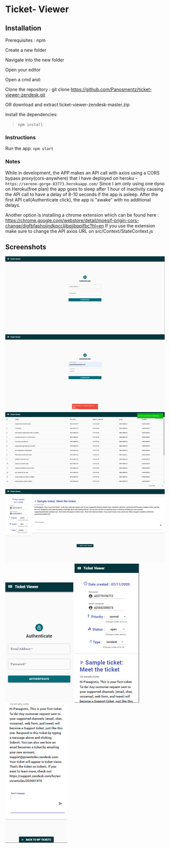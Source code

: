 # Ticket- Viewer

## Installation

Prerequisites : npm

Create a new folder

Navigate into the new folder

Open your editor

Open a cmd and:

Clone the repository : git clone https://github.com/Panosmentz/ticket-viewer-zendesk.git

OR download and extract ticket-viewer-zendesk-master.zip

Install the dependencies:

>`npm install`

### Instructions

Run the app:
`npm start`

### Notes

While in development, the APP makes an API call with axios using a CORS bypass proxy(cors-anywhere) that I have deployed on heroku - `https://serene-gorge-83773.herokuapp.com/`
Since I am only using one dyno on Heroku(free plan) the app goes to sleep after 1 hour of inactivity causing the API call to have
a delay of 8-10 seconds if the app is asleep. After the first API call(Authenticate click), the app is "awake" with no additional delays.

Another option is installing a chrome extension which can be found here : https://chrome.google.com/webstore/detail/moesif-origin-cors-change/digfbfaphojjndkpccljibejjbppifbc?hl=en
If you use the extension make sure to change the API axios URL on src/Context/StateContext.js


## Screenshots

![LandingPage](https://github.com/Panosmentz/Projects-Screenshots/blob/master/ticket-viewer%20-%20screenshots/landingpage.PNG)
![LandingPageError](https://github.com/Panosmentz/Projects-Screenshots/blob/master/ticket-viewer%20-%20screenshots/landingpagerror.PNG)
![TicketsPage](https://github.com/Panosmentz/Projects-Screenshots/blob/master/ticket-viewer%20-%20screenshots/ticketspage.PNG)
![TicketInfoPage](https://github.com/Panosmentz/Projects-Screenshots/blob/master/ticket-viewer%20-%20screenshots/TicketInfoPage.PNG)
![ResponsiveLanding](https://github.com/Panosmentz/Projects-Screenshots/blob/master/ticket-viewer%20-%20screenshots/mobilelandingpage.PNG)
![ResponsiveTicketInfo1](https://github.com/Panosmentz/Projects-Screenshots/blob/master/ticket-viewer%20-%20screenshots/mobileticketinfo1.PNG)
![ResponsiveTicketInfo2](https://github.com/Panosmentz/Projects-Screenshots/blob/master/ticket-viewer%20-%20screenshots/mobileticketinfo2.PNG)
